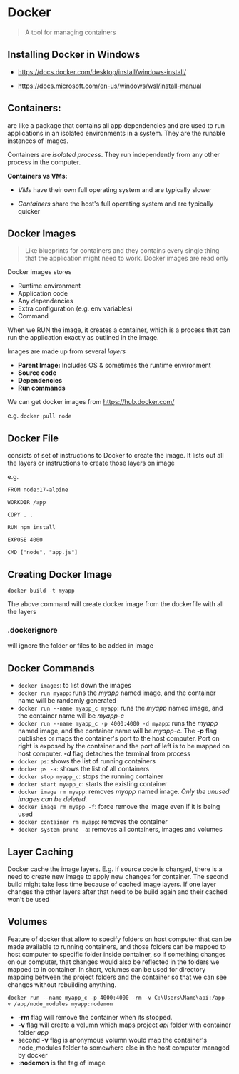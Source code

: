 
# Docker

> A tool for managing containers


## Installing Docker in Windows

  - https://docs.docker.com/desktop/install/windows-install/

  - https://docs.microsoft.com/en-us/windows/wsl/install-manual


## Containers:
 are like a package that contains all app dependencies and are used to run applications in an isolated environments in a system. They are the runable instances of images.

Containers are *isolated process*. They run independently from any other process in the computer.

**Containers vs VMs:** 

- *VMs* have their own full operating system and are typically slower

- *Containers* share the host's full operating system and are typically quicker

## Docker Images

 > Like blueprints for containers and they contains every single thing that the application might need to work. Docker images are read only

Docker images stores
- Runtime environment
- Application code
- Any dependencies
- Extra configuration (e.g. env variables)
- Command

When we RUN the image, it creates a container, which is a process that can run the application exactly as outlined in the image. 

Images are made up from several *layers*
- **Parent Image:** Includes OS & sometimes the runtime environment
- **Source code**
- **Dependencies**
- **Run commands**

We can get docker images from https://hub.docker.com/

e.g. `docker pull node`

## Docker File
consists of set of instructions to Docker to create the image. It lists out all the layers or instructions to create those layers on image

e.g.

`FROM node:17-alpine`

`WORKDIR /app` 

`COPY . . `

`RUN npm install`

`EXPOSE 4000`

`CMD ["node", "app.js"] `

## Creating Docker Image

`docker build -t myapp`

The above command will create docker image from the dockerfile with all the layers

### .dockerignore
will ignore the folder or files to be added in image

## Docker Commands

- `docker images`: to list down the images
- `docker run myapp`: runs the *myapp* named image, and the container name will be randomly generated
- `docker run --name myapp_c myapp`: runs the *myapp* named image, and the container name will be *myapp-c*
- `docker run --name myapp_c -p 4000:4000 -d myapp`: runs the *myapp* named image, and the container name will be *myapp-c*. The ***-p*** flag publishes or maps the container's port to the host computer. Port on right is exposed by the container and the port of left is to be mapped on host computer. ***-d*** flag detaches the terminal from process
- `docker ps`: shows the list of running containers  
- `docker ps -a`: shows the list of all containers  
- `docker stop myapp_c`: stops the running container
- `docker start myapp_c`: starts the existing container
- `docker image rm myapp`: removes *myapp* named image. *Only the unused images can be deleted*.
- `docker image rm myapp -f`: force remove the image even if it is being used
- `docker container rm myapp`: removes the container
- `docker system prune -a`: removes all containers, images and volumes

## Layer Caching

Docker cache the image layers. E.g. If source code is changed, there is a need to create new image to apply new changes for container. The second build might take less time because of cached image layers.
If one layer changes the other layers after that need to be build again and their cached won't be used


## Volumes
Feature of docker that allow to specify folders on host computer that can be made available to running containers, and those folders can be mapped to host computer to specific folder inside container, so if something changes on our computer, that changes would also be reflected in the folders we mapped to in container. In short, volumes can be used for directory mapping between the project folders and the container so that we can see changes without rebuilding anything.

`docker run --name myapp_c -p 4000:4000 -rm -v C:\Users\Name\api:/app -v /app/node_modules myapp:nodemon`

- **-rm** flag will remove the container when its stopped.
- **-v** flag will create a volumn which maps project *api* folder with container folder *app*
- second **-v** flag is anonymous volumn would map the container's node_modules folder to somewhere else in the host computer managed by docker
- **:nodemon** is the tag of image
